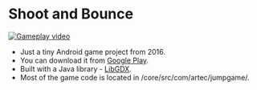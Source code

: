 # Shoot and Bounce
[![Gameplay video](https://img.youtube.com/vi/fXKWERYGQp4/0.jpg)](https://youtu.be/fXKWERYGQp4)
- Just a tiny Android game project from 2016. 
- You can download it from [Google Play](https://play.google.com/store/apps/details?id=com.artec.jumpgame.android).
- Built with a Java library - [LibGDX](https://libgdx.badlogicgames.com/).
- Most of the game code is located in /core/src/com/artec/jumpgame/.


